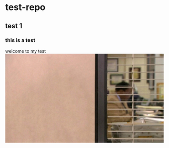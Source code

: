 # test-repo
## test 1
### this is a test
welcome to my test
![the office background](funny-holiday-zoom-backgrounds-5-ezgif.com-webp-to-jpg-converter.jpg)
